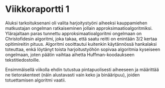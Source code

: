 # Viikkoraportti 1

Aluksi tarkoituksenani oli valita harjoitystyöni aiheeksi kauppamiehen matkustajan ongelman ratkaiseminen jollain approksimaatioalgoritmiksi. Ylärajaltaan paras tunnettu approksimaatioalgoritmi ongelmaan on Christofidesin algoritmi, joka takaa, että saatu reitti on enintään 3/2 kertaa opitimireitin pituus. Algoritmi osoittautui kuitenkin käytännössä hankalaksi toteuttaa, enkä löytänyt toista harjoitustyöhön sopivaa algoritmia kyseiseen ongelmaan, joten päätin vaihtaa aihetta Huffman-koodaukseen tekstitiedostoille.


Ensimmäisellä viikolla ehdin tutustua pintapuolisesti aiheeseen ja määrittää ne tietorakenteet (näin alustavasti vain keko ja binääripuu), joiden totuettamisen algoritmi vaatii.
